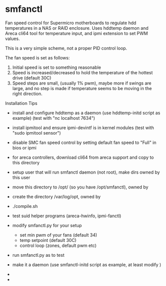 # smfanctl
Fan speed control for Supermicro motherboards to regulate hdd temperatures in a NAS or RAID enclosure. 
Uses hddtemp daemon and Areca cli64 tool for temperature input, and ipmi extension to set PWM values.

This is a very simple scheme, not a proper PID control loop. 

The fan speed is set as follows:
  1. Initial speed is set to something reasonable
  2. Speed is increased/decreased to hold the temperature of the hottest drive (default 30C)
  3. Speed steps are small, (usually 1% pwm), maybe more if swings are large, and
     no step is made if temperature seems to be moving in the right direction.

Installation Tips
- install and configure hddtemp as a daemon (use hddtemp-initd script as example) (test with "nc localhost 7634")
- install ipmitool and ensure ipmi-devintf is in kernel modules (test with "sudo ipmitool sensor")
- disable SMC fan speed control by setting default fan speed to "Full" in bios or ipmi
- for areca controllers, download cli64 from areca support and copy to this directory

- setup user that will run smfanctl daemon (not root), make dirs owned by this user
- move this directory to /opt/ (so you have /opt/smfanctl), owned by <user>
- create the directory /var/log/opt, owned by <user>
- ./compile.sh
- test suid helper programs (areca-hwinfo, ipmi-fanctl)

- modify smfanctl.py for your setup
  - set min pwm of your fans (default 34)
  - temp setpoint (default 30C)
  - control loop (zones, default pwm etc)

- run smfanctl.py as <user> to test
- make it a daemon (use smfanctl-initd script as example, at least modify <user>)
- 
- 
